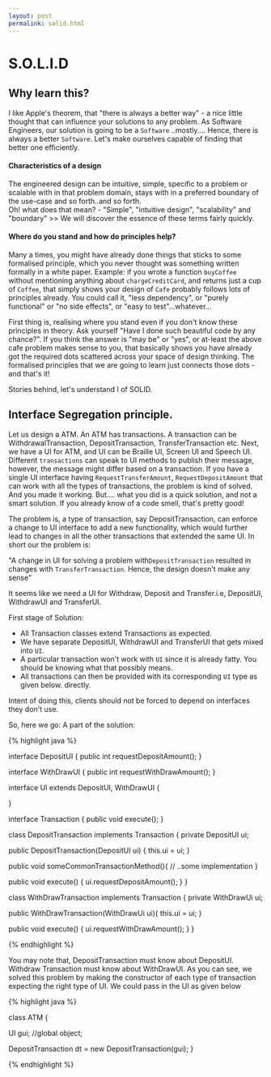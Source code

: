 ```yaml
---
layout: post
permalink: solid.html
---
```


# S.O.L.I.D

## Why learn this?

I like Apple's theorem, that "there is always a better way" - a nice little thought that can influence your solutions to any problem. 
As Software Engineers, our solution is going to be a `Software` ..mostly....
Hence, there is always a better `Software`. Let's make ourselves capable of finding that better one efficiently.

#### Characteristics of a design 
The engineered design can be intuitive,  simple, specific to a problem or scalable with in that problem domain, stays 
with in a preferred boundary of the use-case and so forth..and so forth. <br>
Oh! what does that mean? - "Simple", "intuitive design", "scalability" and "boundary" >>  We will discover the essence
of these terms fairly quickly.

#### Where do you stand and how do principles help?
Many a times, you might have already done things that sticks to some formalised principle, which you never thought was something written
formally in a white paper. Example: if you wrote a function `buyCoffee` without mentioning anything about `chargeCreditCard`, and returns just a cup of `Coffee`, 
that simply shows your design of `Cafe` probably follows lots of principles already. You could call it, "less dependency", or "purely functional" or "no side effects", 
or "easy to test"...whatever... </br>

First thing is, realising where you stand even if you don't know these principles in theory. Ask yourself "Have I done such beautiful code by any chance?".
If you think the answer is "may be" or "yes", or at-least the above cafe problem makes sense to you, that basically shows you have already got the required dots scattered across
your space of design thinking. The formalised principles that we are going to learn just connects those dots - and that's it! 
 
Stories behind, let's understand I of SOLID.
 
## Interface Segregation principle.

Let us design a ATM.
An ATM has transactions. A transaction can be WithdrawalTransaction, DepositTransaction, TransferTransaction etc. Next, 
we have a UI for ATM, and UI can be Braille UI, Screen UI and Speech UI. Different `transactions`
can speak to UI methods to publish their message, however, the message might differ based on a transaction.
If you have a single UI interface having `RequestTransferAmount`, `RequestDepositAmount` that can work with all the types
of transactions, the problem is kind of solved. And you made it working. But.... what you did is a quick solution, and not a smart solution.
If you already know of a code smell, that's pretty good!

The problem is, a type of transaction, say DepositTransaction, can enforce a change to UI interface to add a new functionality, which would further lead to
changes in all the other transactions that extended the same UI. In short our the problem is: 

"A change in UI for solving a problem  with`DepositTransaction` resulted in changes with `TransferTransaction`. Hence, the design doesn't make any sense"

It seems like we need a UI for Withdraw, Deposit and Transfer.i.e, DepositUI, WithdrawUI and TransferUI. 

First stage of Solution: 
* All Transaction classes extend Transactions as expected. 
* We have separate DepositUI, WithdrawUI and TransferUI that gets mixed into `UI`. 
* A particular transaction won't work with `UI` since it is already fatty. You should be knowing what that possibly means.
* All transactions can then be provided with its corresponding `UI` type as given below.
directly. 

Intent of doing this, clients should not be forced to depend on interfaces they don't use.

So, here we go: A part of the solution:

{% highlight java %}

interface DepositUI {
    public int requestDepositAmount();
}

interface WithDrawUI {
    public int requestWithDrawAmount();
}

interface UI extends DepositUI, WithDrawUI {
    
}

interface Transaction {
    public void execute();
}

class DepositTransaction implements Transaction {
    private DepositUI ui;

   public DepositTransaction(DepositUI ui) {
        this.ui = ui;
   }
    
   public void someCommonTransactionMethod(){
        // ..some implementation
   }

   public void execute() {
        ui.requestDepositAmount();
    }
}

class WithDrawTransaction implements  Transaction {
   private WithDrawUi ui;

   public WithDrawTransaction(WithDrawUi ui){
        this.ui = ui;
   }

   public void execute() {
     ui.requestWithDrawAmount();
   }
}

{% endhighlight %}

You may note that, DepositTransaction must know about DepositUI. Withdraw Transaction must know about WithDrawUI. As you can see,
we solved this problem by making the constructor of each type of transaction expecting the right type of UI. We could pass in the UI
as given below

{% highlight java %}

class ATM {

   UI gui;  //global object;

   DepositTransaction dt = new DepositTransaction(gui);
}

{% endhighlight %}
